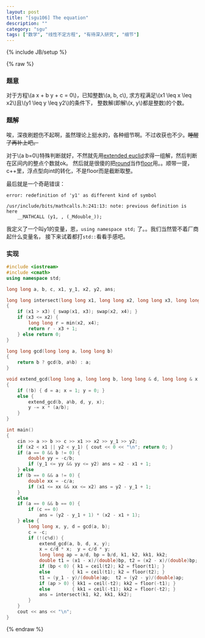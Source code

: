 ```yaml
---
layout: post
title: "[sgu106] The equation"
description: ""
category: "sgu"
tags: ["数学", "线性不定方程", "有待深入研究", "细节"]
---
```

{% include JB/setup %}

{% raw %}

### 题意
对于方程\\(a x + b y + c = 0\\)，已知整数\\(a, b, c\\), 求方程满足\\(x1 \leq x \leq x2\\)且\\(y1 \leq y \leq y2\\)的条件下，
整数解(即解\\(x, y\\)都是整数)的个数。

### 题解
唉，深夜刷题伤不起啊，虽然理论上挺水的，各种细节啊。不过收获也不少。<del>睡醒了再补上吧。</del>

对于\\(a b=0\\)特殊判断就好，不然就先用[extended euclid][1]求得一组解，然后判断在区间内的整点个数就ok。
然后就是很傻的把[round][2]当作[floor][3]用。。顺带一提，c++里，浮点型向int的转化，不是floor而是截断取整。

最后就是一个奇葩错误：
```
error: redefinition of 'y1' as different kind of symbol

/usr/include/bits/mathcalls.h:241:13: note: previous definition is here
	__MATHCALL (y1, , (_Mdouble_));
```
我定义了一个叫y1的变量，恩，`using namespace std;` 了。。我们当然管不着厂商起什么变量名，
接下来试着都打`std::`看看手感吧。

### 实现
```cpp
#include <iostream>
#include <cmath>
using namespace std;

long long a, b, c, x1, y_1, x2, y2, ans;

long long intersect(long long x1, long long x2, long long x3, long long x4)
{
	if (x1 > x3) { swap(x1, x3); swap(x2, x4); }
	if (x3 <= x2) {
		long long r = min(x2, x4);
		return r - x3 + 1;
	} else return 0;
}

long long gcd(long long a, long long b)
{
	return b ? gcd(b, a%b) : a;
}

void extend_gcd(long long a, long long b, long long & d, long long & x, long long & y)
{
	if (!b) { d = a; x = 1; y = 0; }
	else {
		extend_gcd(b, a%b, d, y, x);
		y -= x * (a/b);
	}
}

int main()
{
	cin >> a >> b >> c >> x1 >> x2 >> y_1 >> y2;
	if (x2 < x1 || y2 < y_1) { cout << 0 << "\n"; return 0; }
	if (a == 0 && b != 0) {
		double yy = -c/b;
		if (y_1 <= yy && yy <= y2) ans = x2 - x1 + 1;
	} else
	if (b == 0 && a != 0) {
		double xx = -c/a;
		if (x1 <= xx && xx <= x2) ans = y2 - y_1 + 1;
	}
	else
	if (a == 0 && b == 0) {
		if (c == 0)
			ans = (y2 - y_1 + 1) * (x2 - x1 + 1);
	} else {
		long long x, y, d = gcd(a, b);
		c = -c;
		if (!(c%d)) {
			extend_gcd(a, b, d, x, y);
			x = c/d * x;  y = c/d * y;
			long long ap = a/d, bp = b/d, k1, k2, kk1, kk2;
			double t1 = (x1 - x)/(double)bp, t2 = (x2 - x)/(double)bp;
			if (bp < 0) { k1 = ceil(t2); k2 = floor(t1); }
			else        { k1 = ceil(t1); k2 = floor(t2); }
			t1 = (y_1 - y)/(double)ap;  t2 = (y2 - y)/(double)ap;
			if (ap > 0) { kk1 = ceil(-t2); kk2 = floor(-t1); }
			else        { kk1 = ceil(-t1); kk2 = floor(-t2); }
			ans = intersect(k1, k2, kk1, kk2);
		}
	}
	cout << ans << "\n";
}

```

[1]: http://en.wikipedia.org/wiki/Extended_Euclidean_algorithm
[2]: http://en.cppreference.com/w/cpp/numeric/math/round
[3]: http://en.cppreference.com/w/cpp/numeric/math/floor

{% endraw %}

